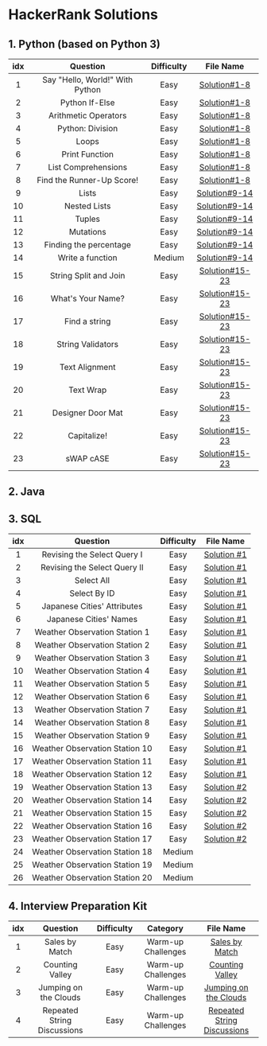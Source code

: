 # HackerRank Solutions

## 1. Python (based on Python 3)
| idx |             Question            |  Difficulty  |                                          File Name                                           |
|:---:|:-------------------------------:|:------------:|:-------------------------------------------------------------------------------------------:|
|  1  | Say "Hello, World!" With Python |     Easy     | [Solution#1-8](https://github.com/Myeongjung/HackerRank/blob/main/Python/Solution%231-8.py) |
|  2  |          Python If-Else         |     Easy     | [Solution#1-8](https://github.com/Myeongjung/HackerRank/blob/main/Python/Solution%231-8.py) |
|  3  |       Arithmetic Operators      |     Easy     | [Solution#1-8](https://github.com/Myeongjung/HackerRank/blob/main/Python/Solution%231-8.py) |
|  4  |         Python: Division        |     Easy     | [Solution#1-8](https://github.com/Myeongjung/HackerRank/blob/main/Python/Solution%231-8.py) |
|  5  |              Loops              |     Easy     | [Solution#1-8](https://github.com/Myeongjung/HackerRank/blob/main/Python/Solution%231-8.py) |
|  6  |          Print Function         |     Easy     | [Solution#1-8](https://github.com/Myeongjung/HackerRank/blob/main/Python/Solution%231-8.py) |
|  7  |       List Comprehensions       |     Easy     | [Solution#1-8](https://github.com/Myeongjung/HackerRank/blob/main/Python/Solution%231-8.py) |
|  8  |    Find the Runner-Up Score!    |     Easy     | [Solution#1-8](https://github.com/Myeongjung/HackerRank/blob/main/Python/Solution%231-8.py) |
|  9  |              Lists              |     Easy     | [Solution#9-14](https://github.com/Myeongjung/HackerRank/blob/main/Python/Solution%239-14.py) |
| 10  |          Nested Lists           |     Easy     | [Solution#9-14](https://github.com/Myeongjung/HackerRank/blob/main/Python/Solution%239-14.py) |
| 11  |              Tuples             |     Easy     | [Solution#9-14](https://github.com/Myeongjung/HackerRank/blob/main/Python/Solution%239-14.py) |
| 12  |             Mutations           |     Easy     | [Solution#9-14](https://github.com/Myeongjung/HackerRank/blob/main/Python/Solution%239-14.py) |
| 13  |     Finding the percentage      |     Easy     | [Solution#9-14](https://github.com/Myeongjung/HackerRank/blob/main/Python/Solution%239-14.py) |
| 14  |         Write a function        |    Medium    | [Solution#9-14](https://github.com/Myeongjung/HackerRank/blob/main/Python/Solution%239-14.py) |
| 15  |      String Split and Join      |     Easy     | [Solution#15-23](https://github.com/Myeongjung/HackerRank/blob/main/Python/Solution%2315-23.py) |
| 16  |        What's Your Name?        |     Easy     | [Solution#15-23](https://github.com/Myeongjung/HackerRank/blob/main/Python/Solution%2315-23.py) |
| 17  |          Find a string          |     Easy     | [Solution#15-23](https://github.com/Myeongjung/HackerRank/blob/main/Python/Solution%2315-23.py) |
| 18  |        String Validators        |     Easy     | [Solution#15-23](https://github.com/Myeongjung/HackerRank/blob/main/Python/Solution%2315-23.py) |
| 19  |          Text Alignment         |     Easy     | [Solution#15-23](https://github.com/Myeongjung/HackerRank/blob/main/Python/Solution%2315-23.py) |
| 20  |             Text Wrap           |     Easy     | [Solution#15-23](https://github.com/Myeongjung/HackerRank/blob/main/Python/Solution%2315-23.py) |
| 21  |        Designer Door Mat        |     Easy     | [Solution#15-23](https://github.com/Myeongjung/HackerRank/blob/main/Python/Solution%2315-23.py) |
| 22  |            Capitalize!          |     Easy     | [Solution#15-23](https://github.com/Myeongjung/HackerRank/blob/main/Python/Solution%2315-23.py) |
| 23  |             sWAP cASE           |     Easy     | [Solution#15-23](https://github.com/Myeongjung/HackerRank/blob/main/Python/Solution%2315-23.py) |

## 2. Java

## 3. SQL
| idx |Question|Difficulty|File Name|
|:---:|:------:|:--------:|:-------:|
|1|Revising the Select Query I|Easy|[Solution #1](https://github.com/Myeongjung/HackerRank/blob/main/SQL/Solution%20%231.sql)|
|2|Revising the Select Query II|Easy|[Solution #1](https://github.com/Myeongjung/HackerRank/blob/main/SQL/Solution%20%231.sql)|
|3|Select All|Easy|[Solution #1](https://github.com/Myeongjung/HackerRank/blob/main/SQL/Solution%20%231.sql)|
|4|Select By ID|Easy|[Solution #1](https://github.com/Myeongjung/HackerRank/blob/main/SQL/Solution%20%231.sql)|
|5|Japanese Cities' Attributes|Easy|[Solution #1](https://github.com/Myeongjung/HackerRank/blob/main/SQL/Solution%20%231.sql)|
|6|Japanese Cities' Names|Easy|[Solution #1](https://github.com/Myeongjung/HackerRank/blob/main/SQL/Solution%20%231.sql)|
|7|Weather Observation Station 1|Easy|[Solution #1](https://github.com/Myeongjung/HackerRank/blob/main/SQL/Solution%20%231.sql)|
|8|Weather Observation Station 2|Easy|[Solution #1](https://github.com/Myeongjung/HackerRank/blob/main/SQL/Solution%20%231.sql)|
|9|Weather Observation Station 3|Easy|[Solution #1](https://github.com/Myeongjung/HackerRank/blob/main/SQL/Solution%20%231.sql)|
|10|Weather Observation Station 4|Easy|[Solution #1](https://github.com/Myeongjung/HackerRank/blob/main/SQL/Solution%20%231.sql)|
|11|Weather Observation Station 5|Easy|[Solution #1](https://github.com/Myeongjung/HackerRank/blob/main/SQL/Solution%20%231.sql)|
|12|Weather Observation Station 6|Easy|[Solution #1](https://github.com/Myeongjung/HackerRank/blob/main/SQL/Solution%20%231.sql)|
|13|Weather Observation Station 7|Easy|[Solution #1](https://github.com/Myeongjung/HackerRank/blob/main/SQL/Solution%20%231.sql)|
|14|Weather Observation Station 8|Easy|[Solution #1](https://github.com/Myeongjung/HackerRank/blob/main/SQL/Solution%20%231.sql)|
|15|Weather Observation Station 9|Easy|[Solution #1](https://github.com/Myeongjung/HackerRank/blob/main/SQL/Solution%20%231.sql)|
|16|Weather Observation Station 10|Easy|[Solution #1](https://github.com/Myeongjung/HackerRank/blob/main/SQL/Solution%20%231.sql)|
|17|Weather Observation Station 11|Easy|[Solution #1](https://github.com/Myeongjung/HackerRank/blob/main/SQL/Solution%20%231.sql)|
|18|Weather Observation Station 12|Easy|[Solution #1](https://github.com/Myeongjung/HackerRank/blob/main/SQL/Solution%20%231.sql)|
|19|Weather Observation Station 13|Easy|[Solution #2](https://github.com/Myeongjung/HackerRank/blob/main/SQL/Solution%20%232.sql)|
|20|Weather Observation Station 14|Easy|[Solution #2](https://github.com/Myeongjung/HackerRank/blob/main/SQL/Solution%20%232.sql)|
|21|Weather Observation Station 15|Easy|[Solution #2](https://github.com/Myeongjung/HackerRank/blob/main/SQL/Solution%20%232.sql)|
|22|Weather Observation Station 16|Easy|[Solution #2](https://github.com/Myeongjung/HackerRank/blob/main/SQL/Solution%20%232.sql)|
|23|Weather Observation Station 17|Easy|[Solution #2](https://github.com/Myeongjung/HackerRank/blob/main/SQL/Solution%20%232.sql)|
|24|Weather Observation Station 18|Medium||
|25|Weather Observation Station 19|Medium||
|26|Weather Observation Station 20|Medium||


## 4. Interview Preparation Kit
| idx |Question|Difficulty|Category|File Name|
|:---:|:------:|:--------:|:------:|:-------:|
|  1  |Sales by Match|Easy|Warm-up Challenges| [Sales by Match](https://github.com/Myeongjung/HackerRank/blob/main/Interview%20Preparation%20Kit/Warm-up%20Challenges/Sales%20by%20Match.py) |
|  2  |Counting Valley|Easy|Warm-up Challenges| [Counting Valley](https://github.com/Myeongjung/HackerRank/blob/main/Interview%20Preparation%20Kit/Warm-up%20Challenges/Counting%20Valleys.py) |
|  3  |Jumping on the Clouds|Easy|Warm-up Challenges| [Jumping on the Clouds](https://github.com/Myeongjung/HackerRank/blob/main/Interview%20Preparation%20Kit/Warm-up%20Challenges/Jumping%20on%20the%20Clouds.py) |
|  4  |Repeated String Discussions|Easy|Warm-up Challenges| [Repeated String Discussions](https://github.com/Myeongjung/HackerRank/blob/main/Interview%20Preparation%20Kit/Warm-up%20Challenges/Repeated%20String%20Discussions.py) |

